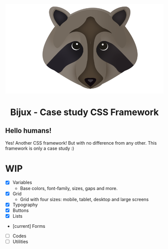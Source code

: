 [logo]: assets/raccoon.png "Bijux's Logo"

<div style="text-align: center"><img src="assets/raccoon.png"></div>


<center><h1>Bijux - Case study CSS Framework</h1></center>



## Hello humans!



Yes! Another CSS framework! But with no difference from any other. This framework is only a case study :)

# WIP

- [x] Variables
    * Base colors, font-family, sizes, gaps and more.
- [x] Grid
    * Grid with four sizes: mobile, tablet, desktop and large screens
- [X] Typography
- [X] Buttons
- [X] Lists
- [current] Forms
- [ ] Codes
- [ ] Utilities
